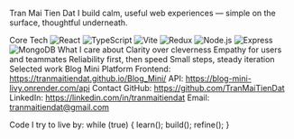 Tran Mai Tien Dat
I build calm, useful web experiences — simple on the surface, thoughtful underneath.

Core Tech
<img alt="React" src="https://img.shields.io/badge/React-61DAFB?logo=react&amp;logoColor=000&amp;style=flat">
<img alt="TypeScript" src="https://img.shields.io/badge/TypeScript-3178C6?logo=typescript&amp;logoColor=fff&amp;style=flat">
<img alt="Vite" src="https://img.shields.io/badge/Vite-646CFF?logo=vite&amp;logoColor=fff&amp;style=flat">
<img alt="Redux" src="https://img.shields.io/badge/Redux Toolkit-764ABC?logo=redux&amp;logoColor=fff&amp;style=flat">
<img alt="Node.js" src="https://img.shields.io/badge/Node.js-339933?logo=node.js&amp;logoColor=fff&amp;style=flat">
<img alt="Express" src="https://img.shields.io/badge/Express-000000?logo=express&amp;logoColor=fff&amp;style=flat">
<img alt="MongoDB" src="https://img.shields.io/badge/MongoDB-47A248?logo=mongodb&amp;logoColor=fff&amp;style=flat">
What I care about
Clarity over cleverness
Empathy for users and teammates
Reliability first, then speed
Small steps, steady iteration
Selected work
Blog Mini Platform
Frontend: https://tranmaitiendat.github.io/Blog_Mini/
API: https://blog-mini-livy.onrender.com/api
Contact
GitHub: https://github.com/TranMaiTienDat
LinkedIn: https://linkedin.com/in/tranmaitiendat
Email: tranmaitiendat@gmail.com

Code I try to live by: while (true) { learn(); build(); refine(); }

